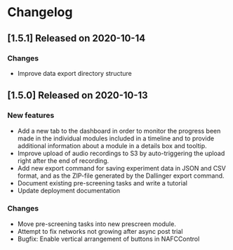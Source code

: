 # Changelog

## [1.5.1] Released on 2020-10-14

### Changes

- Improve data export directory structure


## [1.5.0] Released on 2020-10-13

### New features

- Add a new tab to the dashboard in order to monitor the progress been made in the individual modules included in a timeline and to provide additional information about a module in a details box and tooltip.
- Improve upload of audio recordings to S3 by auto-triggering the upload right after the end of recording.
- Add new export command for saving experiment data in JSON and CSV format, and as the ZIP-file generated by the Dallinger export command.
- Document existing pre-screening tasks and write a tutorial
- Update deployment documentation

### Changes

- Move pre-screening tasks into new prescreen module.
- Attempt to fix networks not growing after async post trial
- Bugfix: Enable vertical arrangement of buttons in NAFCControl

